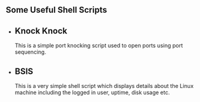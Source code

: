 ## Some Useful Shell Scripts 

- ## Knock Knock
  This is a simple port knocking script used to open ports using port sequencing.
- ## BSIS
  This is a very simple shell script which displays details about the Linux machine including the logged in user, uptime, disk usage etc.
